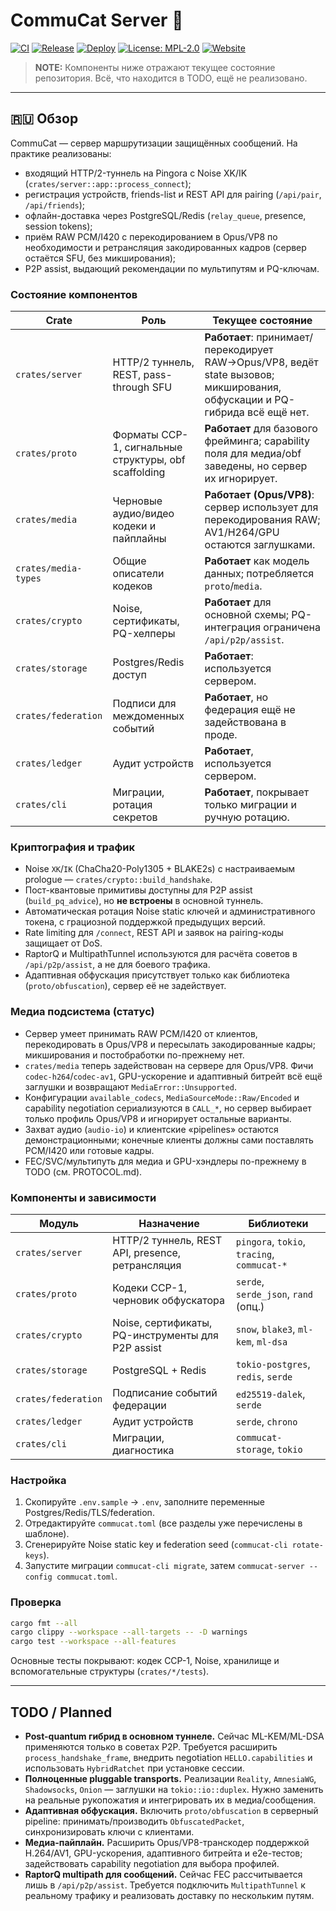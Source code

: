 # CommuCat Server 🐾

[![CI](https://github.com/ducheved/commucat/actions/workflows/ci.yml/badge.svg)](https://github.com/ducheved/commucat/actions/workflows/ci.yml)
[![Release](https://github.com/ducheved/commucat/actions/workflows/release.yml/badge.svg)](https://github.com/ducheved/commucat/actions/workflows/release.yml)
[![Deploy](https://github.com/ducheved/commucat/actions/workflows/deploy.yml/badge.svg)](https://github.com/ducheved/commucat/actions/workflows/deploy.yml)
[![License: MPL-2.0](https://img.shields.io/badge/License-MPL--2.0-orange.svg)](LICENSE)
[![Website](https://img.shields.io/badge/commucat.tech-live-blue?logo=firefox)](https://commucat.tech)

> **NOTE:** Компоненты ниже отражают текущее состояние репозитория. Всё, что находится в TODO, ещё не реализовано.

---

## 🇷🇺 Обзор

CommuCat — сервер маршрутизации защищённых сообщений. На практике реализованы:
- входящий HTTP/2-туннель на Pingora с Noise XK/IK (`crates/server::app::process_connect`);
- регистрация устройств, friends-list и REST API для pairing (`/api/pair`, `/api/friends`);
- офлайн-доставка через PostgreSQL/Redis (`relay_queue`, presence, session tokens);
- приём RAW PCM/I420 с перекодированием в Opus/VP8 по необходимости и ретрансляция закодированных кадров (сервер остаётся SFU, без микширования);
- P2P assist, выдающий рекомендации по мультипутям и PQ-ключам.

### Состояние компонентов

| Crate | Роль | Текущее состояние |
|-------|------|-------------------|
| `crates/server` | HTTP/2 туннель, REST, pass-through SFU | **Работает**: принимает/перекодирует RAW→Opus/VP8, ведёт state вызовов; микширования, обфускации и PQ-гибрида всё ещё нет.
| `crates/proto` | Форматы CCP-1, сигнальные структуры, obf scaffolding | **Работает** для базового фрейминга; capability поля для медиа/obf заведены, но сервер их игнорирует.
| `crates/media` | Черновые аудио/видео кодеки и пайплайны | **Работает (Opus/VP8)**: сервер использует для перекодирования RAW; AV1/H264/GPU остаются заглушками.
| `crates/media-types` | Общие описатели кодеков | **Работает** как модель данных; потребляется `proto`/`media`.
| `crates/crypto` | Noise, сертификаты, PQ-хелперы | **Работает** для основной схемы; PQ-интеграция ограничена `/api/p2p/assist`.
| `crates/storage` | Postgres/Redis доступ | **Работает**: используется сервером.
| `crates/federation` | Подписи для междоменных событий | **Работает**, но федерация ещё не задействована в проде.
| `crates/ledger` | Аудит устройств | **Работает**, используется сервером.
| `crates/cli` | Миграции, ротация секретов | **Работает**, покрывает только миграции и ручную ротацию.

### Криптография и трафик
- Noise `XK`/`IK` (ChaCha20-Poly1305 + BLAKE2s) с настраиваемым prologue — `crates/crypto::build_handshake`.
- Пост-квантовые примитивы доступны для P2P assist (`build_pq_advice`), но **не встроены** в основной туннель.
- Автоматическая ротация Noise static ключей и административного токена, с грациозной поддержкой предыдущих версий.
- Rate limiting для `/connect`, REST API и заявок на pairing-коды защищает от DoS.
- RaptorQ и MultipathTunnel используются для расчёта советов в `/api/p2p/assist`, а не для боевого трафика.
- Адаптивная обфускация присутствует только как библиотека (`proto/obfuscation`), сервер её не задействует.

### Медиа подсистема (статус)
- Сервер умеет принимать RAW PCM/I420 от клиентов, перекодировать в Opus/VP8 и пересылать закодированные кадры; микширования и постобработки по-прежнему нет.
- `crates/media` теперь задействован на сервере для Opus/VP8. Фичи `codec-h264`/`codec-av1`, GPU-ускорение и адаптивный битрейт всё ещё заглушки и возвращают `MediaError::Unsupported`.
- Конфигурации `available_codecs`, `MediaSourceMode::Raw/Encoded` и capability negotiation сериализуются в `CALL_*`, но сервер выбирает только профиль Opus/VP8 и игнорирует остальные варианты.
- Захват аудио (`audio-io`) и клиентские «pipelines» остаются демонстрационными; конечные клиенты должны сами поставлять PCM/I420 или готовые кадры.
- FEC/SVC/мультипуть для медиа и GPU-хэндлеры по-прежнему в TODO (см. PROTOCOL.md).

### Компоненты и зависимости
| Модуль | Назначение | Библиотеки |
|--------|------------|------------|
| `crates/server` | HTTP/2 туннель, REST API, presence, ретрансляция | `pingora`, `tokio`, `tracing`, `commucat-*` |
| `crates/proto` | Кодеки CCP-1, черновик обфускатора | `serde`, `serde_json`, `rand` (опц.) |
| `crates/crypto` | Noise, сертификаты, PQ-инструменты для P2P assist | `snow`, `blake3`, `ml-kem`, `ml-dsa` |
| `crates/storage` | PostgreSQL + Redis | `tokio-postgres`, `redis`, `serde` |
| `crates/federation` | Подписание событий федерации | `ed25519-dalek`, `serde` |
| `crates/ledger` | Аудит устройств | `serde`, `chrono` |
| `crates/cli` | Миграции, диагностика | `commucat-storage`, `tokio` |

### Настройка
1. Скопируйте `.env.sample` → `.env`, заполните переменные Postgres/Redis/TLS/federation.
2. Отредактируйте `commucat.toml` (все разделы уже перечислены в шаблоне).
3. Сгенерируйте Noise static key и federation seed (`commucat-cli rotate-keys`).
4. Запустите миграции `commucat-cli migrate`, затем `commucat-server --config commucat.toml`.

### Проверка
```bash
cargo fmt --all
cargo clippy --workspace --all-targets -- -D warnings
cargo test --workspace --all-features
```
Основные тесты покрывают: кодек CCP-1, Noise, хранилище и вспомогательные структуры (`crates/*/tests`).

---

## TODO / Planned
- **Post-quantum гибрид в основном туннеле.** Сейчас ML-KEM/ML-DSA применяются только в советах P2P. Требуется расширить `process_handshake_frame`, внедрить negotiation `HELLO.capabilities` и использовать `HybridRatchet` при установке сессии.
- **Полноценные pluggable transports.** Реализации `Reality`, `AmnesiaWG`, `Shadowsocks`, `Onion` — заглушки на `tokio::io::duplex`. Нужно заменить на реальные рукопожатия и интегрировать их в медиа/сообщения.
- **Адаптивная обфускация.** Включить `proto/obfuscation` в серверный pipeline: принимать/производить `ObfuscatedPacket`, синхронизировать ключи с клиентами.
- **Медиа-пайплайн.** Расширить Opus/VP8-транскодер поддержкой H.264/AV1, GPU-ускорения, адаптивного битрейта и e2e-тестов; задействовать capability negotiation для выбора профилей.
- **RaptorQ multipath для сообщений.** Сейчас FEC рассчитывается лишь в `/api/p2p/assist`. Требуется подключить `MultipathTunnel` к реальному трафику и реализовать доставку по нескольким путям.
